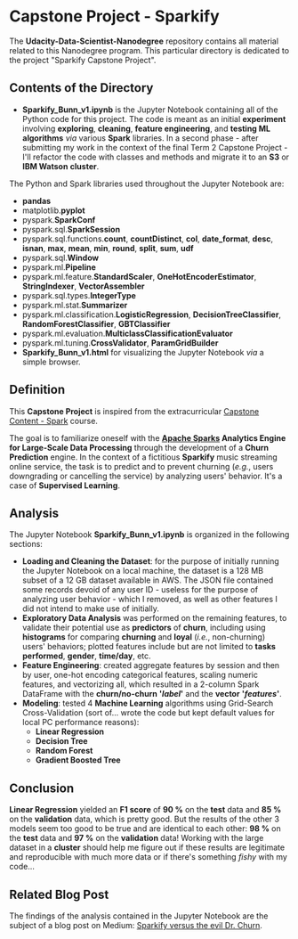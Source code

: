 # Capstone Project - Sparkify #
The **Udacity-Data-Scientist-Nanodegree** repository contains all material related to this Nanodegree program. This particular directory is dedicated to the project "Sparkify Capstone Project".

## Contents of the Directory ##
 - **Sparkify_Bunn_v1.ipynb** is the Jupyter Notebook containing all of the Python code for this project. The code is meant as an initial **experiment** involving **exploring**, **cleaning**, **feature engineering**, and **testing ML algorithms** *via* various **Spark** libraries. In a second phase - after submitting my work in the context of the final Term 2 Capstone Project - I'll refactor the code with classes and methods and migrate it to an **S3** or **IBM Watson** **cluster**.

The Python and Spark libraries used throughout the Jupyter Notebook are:
   - **pandas**
   - matplotlib.**pyplot**
   - pyspark.**SparkConf**
   - pyspark.sql.**SparkSession**
   - pyspark.sql.functions.**count**, **countDistinct**, **col**, **date_format**, **desc**, **isnan**, **max**, **mean**, **min**, **round**, **split**, **sum**, **udf**
   - pyspark.sql.**Window**
   - pyspark.ml.**Pipeline**
   - pyspark.ml.feature.**StandardScaler**, **OneHotEncoderEstimator**, **StringIndexer**, **VectorAssembler**
   - pyspark.sql.types.**IntegerType**
   - pyspark.ml.stat.**Summarizer**
   - pyspark.ml.classification.**LogisticRegression**, **DecisionTreeClassifier**, **RandomForestClassifier**, **GBTClassifier**
   - pyspark.ml.evaluation.**MulticlassClassificationEvaluator**
   - pyspark.ml.tuning.**CrossValidator**, **ParamGridBuilder**
 - **Sparkify_Bunn_v1.html** for visualizing the Jupyter Notebook *via* a simple browser.

## Definition ##
This **Capstone Project** is inspired from the extracurricular [Capstone Content - Spark](https://classroom.udacity.com/nanodegrees/nd025/parts/3e1c3447-39e1-476e-a5f3-8822fa52f9a3) course.

The goal is to familiarize oneself with the **[Apache Sparks](https://spark.apache.org/) Analytics Engine for Large-Scale Data Processing** through the development of a **Churn Prediction** engine. In the context of a fictitious **Sparkify** music streaming online service, the task is to predict and to prevent churning (*e.g.*, users downgrading or cancelling the service) by analyzing users' behavior. It's a case of **Supervised Learning**.

## Analysis ##
The Jupyter Notebook **Sparkify_Bunn_v1.ipynb** is organized in the following sections:
- **Loading and Cleaning the Dataset**: for the purpose of initially running the Jupyter Notebook on a local machine, the dataset is a 128 MB subset of a 12 GB dataset available in AWS. The JSON file contained some records devoid of any user ID - useless for the purpose of analyzing user behavior - which I removed, as well as other features I did not intend to make use of initially.
- **Exploratory Data Analysis** was performed on the remaining features, to validate their potential use as **predictors** of **churn**, including using **histograms** for comparing **churning** and **loyal** (*i.e.*, non-churning) users' behaviors; plotted features include but are not limited to **tasks performed**, **gender**, **time/day**, etc.
- **Feature Engineering**: created aggregate features by session and then by user, one-hot encoding categorical features, scaling numeric features, and vectorizing all, which resulted in a 2-column Spark DataFrame with the **churn/no-churn** **'*label*'** and the **vector** **'*features*'**.
- **Modeling**: tested 4 **Machine Learning** algorithms using Grid-Search Cross-Validation (sort of... wrote the code but kept default values for local PC performance reasons):
    - **Linear Regression**
    - **Decision Tree**
    - **Random Forest**
    - **Gradient Boosted Tree**

## Conclusion ##
**Linear Regression** yielded an **F1 score** of **90 %** on the **test** data and **85 %** on the **validation** data, which is pretty good. But the results of the other 3 models seem too good to be true and are identical to each other: **98 %** on the **test** data and **97 %** on the **validation** data! Working with the large dataset in a **cluster** should help me figure out if these results are legitimate and reproducible with much more data or if there's something *fishy* with my code...

## Related Blog Post ##
The findings of the analysis contained in the Jupyter Notebook are the subject of a blog post on Medium: [Sparkify versus the evil Dr. Churn](https://medium.com/@gers32/sparkify-versus-the-evil-dr-churn-8e1442e3a722).
